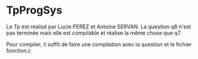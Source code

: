 # TpProgSys
Le Tp est réalisé par Lucie PEREZ et Antoine SERVAN.
La question q8 n'est pas terminée mais elle est compilable et réalise la même chose que q7.

Pour compiler, il suffit de faire une compilation avec la question et le fichier fonction.c
